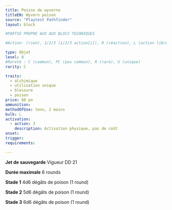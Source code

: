 ```yaml
---
title: Poison de wyverne
titleEN: Wyvern poison
source: "Playtest Pathfinder"
layout: block

#PARTIE PROPRE AUX AUX BLOCS TECHNIQUES

#Action: (rien), 1/2/3 (1/2/3 action[s]), R (réaction), L (action libre)

type: Objet
level: 8
#Rareté : C (commun), PC (peu commun), R (rare), U (unique)
rarity: C

traits:
  - alchimique
  - utilisation unique
  - blessure
  - poison
price: 60 po
ammunition:
methodOfUse: tenu, 2 mains
bulk: L
activation: 
  - action: 3
    description: Activation physique, pas de coût
onset: 
trigger:
requirements:

---
```


**Jet de sauvegarde** Vigueur DD 21

**Durée maximale** 6 rounds

**Stade 1** 4d6 dégâts de poison (1 round)

**Stade 2** 5d6 dégâts de poison (1 round)

**Stade 3** 6d6 dégâts de poison (1 round)